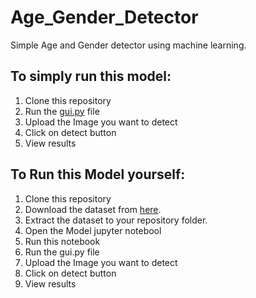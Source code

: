 # Age_Gender_Detector
Simple Age and Gender detector using machine learning.
## To simply run this model:
1. Clone this repository
2. Run the [gui.py](https://github.com/PallaviAvula/Age_Gender_Detector/blob/main/gui.py) file
3. Upload the Image you want to detect
4. Click on detect button
5. View results
## To Run this Model yourself:
1. Clone this repository
2. Download the dataset from [here](https://www.kaggle.com/datasets/jangedoo/utkface-new).
3. Extract the dataset to your repository folder.
4. Open the Model jupyter notebool
5. Run this notebook
6. Run the gui.py file
7. Upload the Image you want to detect
8. Click on detect button
9. View results
